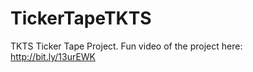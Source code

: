 TickerTapeTKTS
==============

TKTS Ticker Tape Project. Fun video of the project here: http://bit.ly/13urEWK
